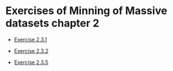 # Exercises of Minning of Massive datasets chapter 2

* [Exercise 2.3.1](https://github.com/E008001/Minnig-of-massive-datasets-Exercises/blob/master/MapReduce.md)

* [Exercise 2.3.2](https://github.com/E008001/Minnig-of-massive-datasets-Exercises/blob/master/MapReduce%20Algorithm%20Matrix%20Multiplication.pdf)

* [Exercise 2.3.5](https://github.com/E008001/Minnig-of-massive-datasets-Exercises/blob/master/Exercise%202.3.5.md)

